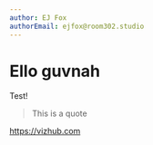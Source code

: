 ```yaml
---
author: EJ Fox
authorEmail: ejfox@room302.studio
---
```


# Ello guvnah

Test!

> This is a quote

<https://vizhub.com>